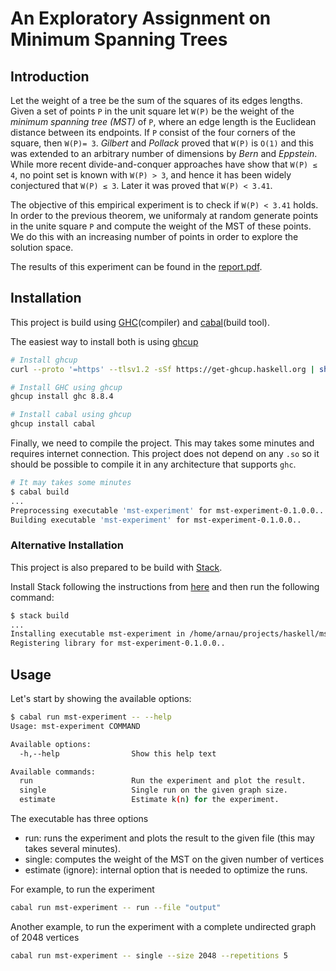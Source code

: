 # An Exploratory Assignment on Minimum Spanning Trees

## Introduction

Let the weight of a tree be the sum of the squares of its edges lengths. Given a set of points `P` in the unit square
let `W(P)` be the weight of the _minimum spanning tree (MST)_ of `P`, where an edge length is the Euclidean distance between its endpoints. If `P` consist of the four corners of the square, then `W(P)= 3`. _Gilbert_ and _Pollack_ proved that `W(P)` is `O(1)` and this was extended to an arbitrary number of dimensions by _Bern_ and _Eppstein_. While more recent divide-and-conquer approaches have show that `W(P) ≤ 4`, no point set is known with `W(P) > 3`, and hence it has been widely conjectured that `W(P) ≤ 3`. Later it was proved that `W(P) < 3.41`.

The objective of this empirical experiment is to check if `W(P) < 3.41` holds. In order to the previous theorem, we uniformaly at random generate points in the unite square `P` and compute the weight of the MST of these points. We do this with an increasing number of points in order to explore the solution space.

The results of this experiment can be found in the [report.pdf](./report/report.pdf).

## Installation

This project is build using [GHC](https://www.haskell.org/ghc/)(compiler) and [cabal](https://cabal.readthedocs.io/en/latest/index.html)(build tool).

The easiest way to install both is using [ghcup](https://gitlab.haskell.org/haskell/ghcup-hs)

``` sh
# Install ghcup
curl --proto '=https' --tlsv1.2 -sSf https://get-ghcup.haskell.org | sh

# Install GHC using ghcup
ghcup install ghc 8.8.4

# Install cabal using ghcup
ghcup install cabal
```

Finally, we need to compile the project. This may takes some minutes and requires internet connection. This project does not depend on any `.so` so it should be possible to compile it in any architecture that supports `ghc`.

```sh
# It may takes some minutes
$ cabal build
...
Preprocessing executable 'mst-experiment' for mst-experiment-0.1.0.0..
Building executable 'mst-experiment' for mst-experiment-0.1.0.0..
```

### Alternative Installation

This project is also prepared to be build with [Stack](https://docs.haskellstack.org/en/stable/README/).

Install Stack following the instructions from [here](https://docs.haskellstack.org/en/stable/README/#how-to-install) and then run the following command:

```bash
$ stack build
...
Installing executable mst-experiment in /home/arnau/projects/haskell/mst-experiment/.stack-work/install/x86_64-linux-tinfo6/8e847b3b360c55e4f2b05724757e725ca7f55e7cb74ffe5cc2e613d4fe029b37/8.8.4/bin
Registering library for mst-experiment-0.1.0.0..
```

## Usage

Let's start by showing the available options:

```sh
$ cabal run mst-experiment -- --help
Usage: mst-experiment COMMAND

Available options:
  -h,--help                Show this help text

Available commands:
  run                      Run the experiment and plot the result.
  single                   Single run on the given graph size.
  estimate                 Estimate k(n) for the experiment.
```

The executable has three options

* run: runs the experiment and plots the result to the given file (this may takes several minutes).
* single: computes the weight of the MST on the given number of vertices
* estimate (ignore): internal option that is needed to optimize the runs.

For example, to run the experiment

```bash
cabal run mst-experiment -- run --file "output"
```

Another example, to run the experiment with a complete undirected graph of 2048 vertices

```bash
cabal run mst-experiment -- single --size 2048 --repetitions 5
```
